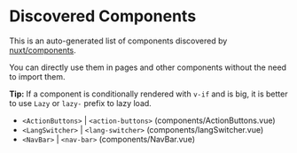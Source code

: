 # Discovered Components

This is an auto-generated list of components discovered by [nuxt/components](https://github.com/nuxt/components).

You can directly use them in pages and other components without the need to import them.

**Tip:** If a component is conditionally rendered with `v-if` and is big, it is better to use `Lazy` or `lazy-` prefix to lazy load.

- `<ActionButtons>` | `<action-buttons>` (components/ActionButtons.vue)
- `<LangSwitcher>` | `<lang-switcher>` (components/langSwitcher.vue)
- `<NavBar>` | `<nav-bar>` (components/NavBar.vue)
